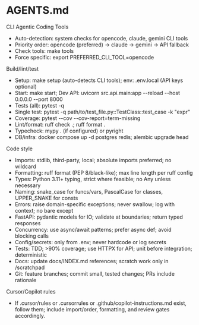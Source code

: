 # AGENTS.md

CLI Agentic Coding Tools
- Auto-detection: system checks for opencode, claude, gemini CLI tools
- Priority order: opencode (preferred) → claude → gemini → API fallback
- Check tools: make tools
- Force specific: export PREFERRED_CLI_TOOL=opencode

Build/lint/test
- Setup: make setup (auto-detects CLI tools); env: .env.local (API keys optional)
- Start: make start; Dev API: uvicorn src.api.main:app --reload --host 0.0.0.0 --port 8000
- Tests (all): pytest -q
- Single test: pytest -q path/to/test_file.py::TestClass::test_case -k "expr"
- Coverage: pytest --cov --cov-report=term-missing
- Lint/format: ruff check .; ruff format .
- Typecheck: mypy . (if configured) or pyright
- DB/infra: docker compose up -d postgres redis; alembic upgrade head

Code style
- Imports: stdlib, third-party, local; absolute imports preferred; no wildcard
- Formatting: ruff format (PEP 8/black-like); max line length per ruff config
- Types: Python 3.11+ typing, strict where feasible; no Any unless necessary
- Naming: snake_case for funcs/vars, PascalCase for classes, UPPER_SNAKE for consts
- Errors: raise domain-specific exceptions; never swallow; log with context; no bare except
- FastAPI: pydantic models for IO; validate at boundaries; return typed responses
- Concurrency: use async/await patterns; prefer async def; avoid blocking calls
- Config/secrets: only from .env; never hardcode or log secrets
- Tests: TDD; >90% coverage; use HTTPX for API; unit before integration; deterministic
- Docs: update docs/INDEX.md references; scratch work only in /scratchpad
- Git: feature branches; commit small, tested changes; PRs include rationale

Cursor/Copilot rules
- If .cursor/rules or .cursorrules or .github/copilot-instructions.md exist, follow them; include import/order, formatting, and review gates accordingly.